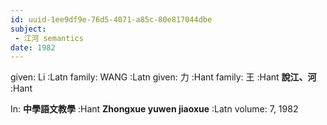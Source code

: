 ```yaml
---
id: uuid-1ee9df9e-76d5-4071-a85c-80e817044dbe
subject: 
 - 江河 semantics
date: 1982
---
```


given: Li :Latn
family: WANG :Latn
given: 力 :Hant
family: 王 :Hant
**說江、河** :Hant

In: 
**中學語文教學** :Hant
**Zhongxue yuwen jiaoxue** :Latn
volume: 7, 1982